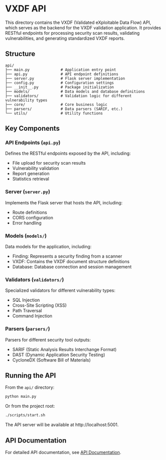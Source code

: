 # VXDF API

This directory contains the VXDF (Validated eXploitable Data Flow) API, which serves as the backend for the VXDF validation application. It provides RESTful endpoints for processing security scan results, validating vulnerabilities, and generating standardized VXDF reports.

## Structure

```
api/
├── main.py              # Application entry point
├── api.py               # API endpoint definitions
├── server.py            # Flask server implementation
├── config.py            # Configuration settings
├── __init__.py          # Package initialization
├── models/              # Data models and database definitions
├── validators/          # Validation logic for different vulnerability types
├── core/                # Core business logic
├── parsers/             # Data parsers (SARIF, etc.)
└── utils/               # Utility functions
```

## Key Components

### API Endpoints (`api.py`)

Defines the RESTful endpoints exposed by the API, including:
- File upload for security scan results
- Vulnerability validation
- Report generation
- Statistics retrieval

### Server (`server.py`)

Implements the Flask server that hosts the API, including:
- Route definitions
- CORS configuration
- Error handling

### Models (`models/`)

Data models for the application, including:
- Finding: Represents a security finding from a scanner
- VXDF: Contains the VXDF document structure definitions
- Database: Database connection and session management

### Validators (`validators/`)

Specialized validators for different vulnerability types:
- SQL Injection
- Cross-Site Scripting (XSS)
- Path Traversal
- Command Injection

### Parsers (`parsers/`)

Parsers for different security tool outputs:
- SARIF (Static Analysis Results Interchange Format)
- DAST (Dynamic Application Security Testing)
- CycloneDX (Software Bill of Materials)

## Running the API

From the `api/` directory:

```bash
python main.py
```

Or from the project root:

```bash
./scripts/start.sh
```

The API server will be available at http://localhost:5001.

## API Documentation

For detailed API documentation, see [API Documentation](../docs/API.md). 